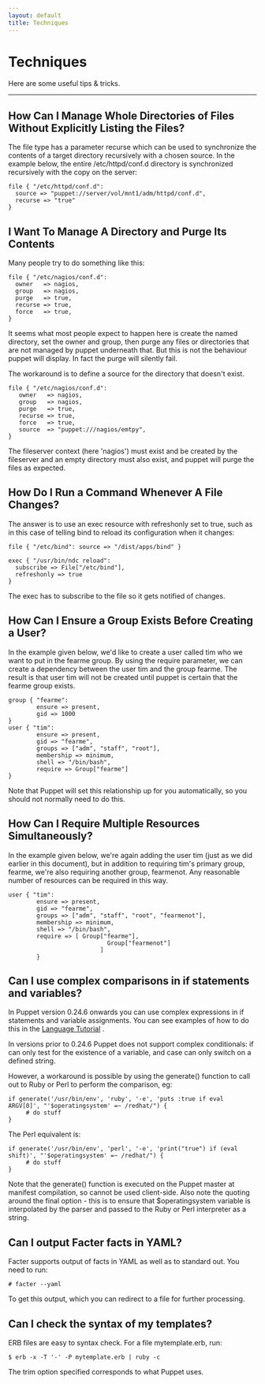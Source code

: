 ```yaml
---
layout: default
title: Techniques
---
```


Techniques
==========

Here are some useful tips & tricks.

* * *

## How Can I Manage Whole Directories of Files Without Explicitly Listing the Files?

The file type has a parameter recurse which can be used to
synchronize the contents of a target directory recursively with a
chosen source. In the example below, the entire /etc/httpd/conf.d
directory is synchronized recursively with the copy on the server:

    file { "/etc/httpd/conf.d":
      source => "puppet://server/vol/mnt1/adm/httpd/conf.d",
      recurse => "true"
    }

## I Want To Manage A Directory and Purge Its Contents

Many people try to do something like this:

    file { "/etc/nagios/conf.d":
      owner   => nagios,
      group   => nagios,
      purge   => true,
      recurse => true,
      force   => true,
    }

It seems what most people expect to happen here is create the named
directory, set the owner and group, then purge any files or
directories that are not managed by puppet underneath that. But
this is not the behaviour puppet will display. In fact the purge
will silently fail.

The workaround is to define a source for the directory that doesn't
exist.

    file { "/etc/nagios/conf.d":
       owner   => nagios,
       group   => nagios,
       purge   => true,
       recurse => true,
       force   => true,
       source  => "puppet:///nagios/emtpy",
    }

The fileserver context (here 'nagios') must exist and be created by
the fileserver and an empty directory must also exist, and puppet
will purge the files as expected.

## How Do I Run a Command Whenever A File Changes?

The answer is to use an exec resource with refreshonly set to true,
such as in this case of telling bind to reload its configuration
when it changes:

    file { "/etc/bind": source => "/dist/apps/bind" }

    exec { "/usr/bin/ndc reload":
      subscribe => File["/etc/bind"],
      refreshonly => true
    }

The exec has to subscribe to the file so it gets notified of
changes.

## How Can I Ensure a Group Exists Before Creating a User?

In the example given below, we'd like to create a user called tim
who we want to put in the fearme group. By using the require
parameter, we can create a dependency between the user tim and the
group fearme. The result is that user tim will not be created until
puppet is certain that the fearme group exists.

    group { "fearme":
            ensure => present,
            gid => 1000
    }
    user { "tim":
            ensure => present,
            gid => "fearme",
            groups => ["adm", "staff", "root"],
            membership => minimum,
            shell => "/bin/bash",
            require => Group["fearme"]
    }

Note that Puppet will set this relationship up for you
automatically, so you should not normally need to do this.

## How Can I Require Multiple Resources Simultaneously?

In the example given below, we're again adding the user tim (just
as we did earlier in this document), but in addition to requiring
tim's primary group, fearme, we're also requiring another group,
fearmenot. Any reasonable number of resources can be required in
this way.

    user { "tim":
            ensure => present,
            gid => "fearme",
            groups => ["adm", "staff", "root", "fearmenot"],
            membership => minimum,
            shell => "/bin/bash",
            require => [ Group["fearme"],
                                Group["fearmenot"]
                              ]
            }

## Can I use complex comparisons in if statements and variables?

In Puppet version 0.24.6 onwards you can use complex expressions in
if statements and variable assignments. You can see examples of how
to do this in the [Language Tutorial](./language_tutorial.html) .

In versions prior to 0.24.6 Puppet does not support complex
conditionals: if can only test for the existence of a variable, and
case can only switch on a defined string.

However, a workaround is possible by using the generate() function
to call out to Ruby or Perl to perform the comparison, eg:

    if generate('/usr/bin/env', 'ruby', '-e', 'puts :true if eval ARGV[0]', "'$operatingsystem' =~ /redhat/") {
         # do stuff
    }

The Perl equivalent is:

    if generate('/usr/bin/env', 'perl', '-e', 'print("true") if (eval shift)', "'$operatingsystem' =~ /redhat/") {
         # do stuff
    }

Note that the generate() function is executed on the Puppet master
at manifest compilation, so cannot be used client-side. Also note
the quoting around the final option - this is to ensure that
$operatingsystem variable is interpolated by the parser and passed
to the Ruby or Perl interpreter as a string.

## Can I output Facter facts in YAML?

Facter supports output of facts in YAML as well as to standard out.
You need to run:

    # facter --yaml

To get this output, which you can redirect to a file for further
processing.

## Can I check the syntax of my templates?

ERB files are easy to syntax check. For a file mytemplate.erb,
run:

    $ erb -x -T '-' -P mytemplate.erb | ruby -c

The trim option specified corresponds to what Puppet uses.

